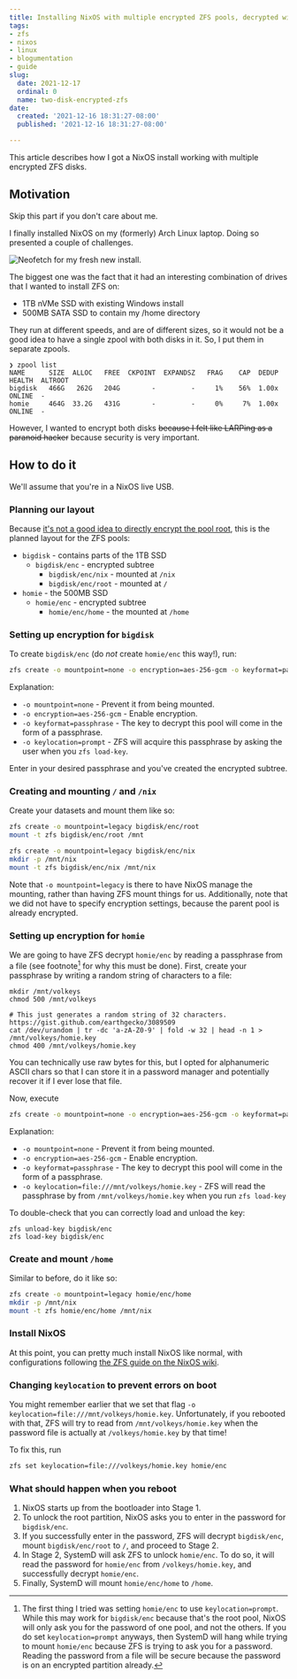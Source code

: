 ```yaml
---
title: Installing NixOS with multiple encrypted ZFS pools, decrypted with one password
tags:
- zfs
- nixos
- linux
- blogumentation
- guide
slug:
  date: 2021-12-17
  ordinal: 0
  name: two-disk-encrypted-zfs
date:
  created: '2021-12-16 18:31:27-08:00'
  published: '2021-12-16 18:31:27-08:00'

---
```


This article describes how I got a NixOS install working with multiple encrypted
ZFS disks.

<!-- excerpt -->

## Motivation

Skip this part if you don't care about me.

I finally installed NixOS on my (formerly) Arch Linux laptop. Doing so presented
a couple of challenges.

![Neofetch for my fresh new install.](https://s3.us-west-000.backblazeb2.com/nyaabucket/ab5779d7b3ac85550ada12a8e93ff8a64a39446c7b1db8d5adc1efd1e21ebae1/banana-neofetch.png)

The biggest one was the fact that it had an interesting combination of drives
that I wanted to install ZFS on:

- 1TB nVMe SSD with existing Windows install
- 500MB SATA SSD to contain my /home directory

They run at different speeds, and are of different sizes, so it would not be a
good idea to have a single zpool with both disks in it. So, I put them in
separate zpools.

```
❯ zpool list
NAME      SIZE  ALLOC   FREE  CKPOINT  EXPANDSZ   FRAG    CAP  DEDUP    HEALTH  ALTROOT
bigdisk   466G   262G   204G        -         -     1%    56%  1.00x    ONLINE  -
homie     464G  33.2G   431G        -         -     0%     7%  1.00x    ONLINE  -
```

However, I wanted to encrypt both disks ~~because I felt like LARPing as a
paranoid hacker~~ because security is very important.

## How to do it

We'll assume that you're in a NixOS live USB.

### Planning our layout

Because
[it's not a good idea to directly encrypt the pool root](https://www.reddit.com/r/zfs/comments/bnvdco/zol_080_encryption_dont_encrypt_the_pool_root/),
this is the planned layout for the ZFS pools:

- `bigdisk` - contains parts of the 1TB SSD
  - `bigdisk/enc` - encrypted subtree
    - `bigdisk/enc/nix` - mounted at `/nix`
    - `bigdisk/enc/root` - mounted at `/`
- `homie` - the 500MB SSD
  - `homie/enc` - encrypted subtree
    - `homie/enc/home` - the mounted at `/home`

### Setting up encryption for `bigdisk`

To create `bigdisk/enc` (do _not_ create `homie/enc` this way!), run:

```bash
zfs create -o mountpoint=none -o encryption=aes-256-gcm -o keyformat=passphrase -o keylocation=prompt bigdisk/enc
```

Explanation:

- `-o mountpoint=none` - Prevent it from being mounted.
- `-o encryption=aes-256-gcm` - Enable encryption.
- `-o keyformat=passphrase` - The key to decrypt this pool will come in the form
  of a passphrase.
- `-o keylocation=prompt` - ZFS will acquire this passphrase by asking the user
  when you `zfs load-key`.

Enter in your desired passphrase and you've created the encrypted subtree.

### Creating and mounting `/` and `/nix`

Create your datasets and mount them like so:

```bash
zfs create -o mountpoint=legacy bigdisk/enc/root
mount -t zfs bigdisk/enc/root /mnt

zfs create -o mountpoint=legacy bigdisk/enc/nix
mkdir -p /mnt/nix
mount -t zfs bigdisk/enc/nix /mnt/nix
```

Note that `-o mountpoint=legacy` is there to have NixOS manage the mounting,
rather than having ZFS mount things for us. Additionally, note that we did not
have to specify encryption settings, because the parent pool is already
encrypted.

### Setting up encryption for `homie`

We are going to have ZFS decrypt `homie/enc` by reading a passphrase from a file
(see footnote[^1] for why this must be done). First, create your passphrase by
writing a random string of characters to a file:

```
mkdir /mnt/volkeys
chmod 500 /mnt/volkeys

# This just generates a random string of 32 characters. https://gist.github.com/earthgecko/3089509
cat /dev/urandom | tr -dc 'a-zA-Z0-9' | fold -w 32 | head -n 1 > /mnt/volkeys/homie.key
chmod 400 /mnt/volkeys/homie.key
```

[^1]:
    The first thing I tried was setting `homie/enc` to use `keylocation=prompt`.
    While this may work for `bigdisk/enc` because that's the root pool, NixOS
    will only ask you for the password of one pool, and not the others. If you
    do set `keylocation=prompt` anyways, then SystemD will hang while trying to
    mount `homie/enc` because ZFS is trying to ask you for a password. Reading
    the password from a file will be secure because the password is on an
    encrypted partition already.

You can technically use raw bytes for this, but I opted for alphanumeric ASCII
chars so that I can store it in a password manager and potentially recover it if
I ever lose that file.

Now, execute

```bash
zfs create -o mountpoint=none -o encryption=aes-256-gcm -o keyformat=passphrase -o keylocation=prompt bigdisk/enc
```

Explanation:

- `-o mountpoint=none` - Prevent it from being mounted.
- `-o encryption=aes-256-gcm` - Enable encryption.
- `-o keyformat=passphrase` - The key to decrypt this pool will come in the form
  of a passphrase.
- `-o keylocation=file:///mnt/volkeys/homie.key` - ZFS will read the passphrase
  by from `/mnt/volkeys/homie.key` when you run `zfs load-key`

To double-check that you can correctly load and unload the key:

```
zfs unload-key bigdisk/enc
zfs load-key bigdisk/enc
```

### Create and mount `/home`

Similar to before, do it like so:

```bash
zfs create -o mountpoint=legacy homie/enc/home
mkdir -p /mnt/nix
mount -t zfs homie/enc/home /mnt/nix
```

### Install NixOS

At this point, you can pretty much install NixOS like normal, with
configurations following
[the ZFS guide on the NixOS wiki](https://nixos.wiki/wiki/ZFS).

### Changing `keylocation` to prevent errors on boot

You might remember earlier that we set that flag
`-o keylocation=file:///mnt/volkeys/homie.key`. Unfortunately, if you rebooted
with that, ZFS will try to read from `/mnt/volkeys/homie.key` when the password
file is actually at `/volkeys/homie.key` by that time!

To fix this, run

```bash
zfs set keylocation=file:///volkeys/homie.key homie/enc
```

### What should happen when you reboot

1. NixOS starts up from the bootloader into Stage 1.
2. To unlock the root partition, NixOS asks you to enter in the password for
   `bigdisk/enc`.
3. If you successfully enter in the password, ZFS will decrypt `bigdisk/enc`,
   mount `bigdisk/enc/root` to `/`, and proceed to Stage 2.
4. In Stage 2, SystemD will ask ZFS to unlock `homie/enc`. To do so, it will
   read the password for `homie/enc` from `/volkeys/homie.key`, and successfully
   decrypt `homie/enc`.
5. Finally, SystemD will mount `homie/enc/home` to `/home`.